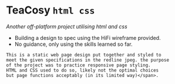 # TeaCosy ```html css```

*Another off-platform project utilising html and css*

* Building a design to spec using the HiFi wireframe provided.
* No guidance, only using the skills learned so far.

```
This is a static web page design put together and styled to
meet the given specifications in the redline jpeg. the purpose
of the project was to practice responsive page styling.
HTML and CSS used to do so, likely not the optimal choices
but page functions acceptably (in its limited way)</span>.
```


